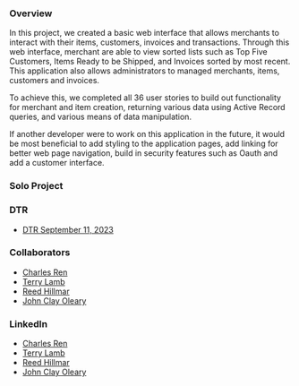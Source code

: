 ### Overview  

In this project, we created a basic web interface that allows merchants to interact with their items, customers, invoices and transactions. Through this web interface, merchant are able to view sorted lists such as Top Five Customers, Items Ready to be Shipped, and Invoices sorted by most recent. This application also allows administrators to managed merchants, items, customers and invoices.

To achieve this, we completed all 36 user stories to build out functionality for merchant and item creation, returning various data using Active Record queries, and various means of data manipulation.

If another developer were to work on this application in the future, it would be most beneficial to add styling to the application pages, add linking for better web page navigation, build in security features such as Oauth and add a customer interface.

### Solo Project

### DTR
- [DTR September 11, 2023](https://docs.google.com/document/d/1wZQGC192zhxWqzl1kNELGh7nnDWVAxdPcPMHRXT90yg/edit?usp=sharing)

### Collaborators
- [Charles Ren](https://github.com/chuckrenny)
- [Terry Lamb](https://github.com/TLamb32)
- [Reed Hillmar](https://github.com/reedhillmar)
- [John Clay Oleary](https://github.com/Captainlearyo)

### LinkedIn
- [Charles Ren](https://www.linkedin.com/in/charles-ren-code/)
- [Terry Lamb](https://www.linkedin.com/in/terrence-lamb-b7821548/)
- [Reed Hillmar](https://www.linkedin.com/in/reed-hillmar/)
- [John Clay Oleary](https://www.linkedin.com/in/john-clay-oleary/)
